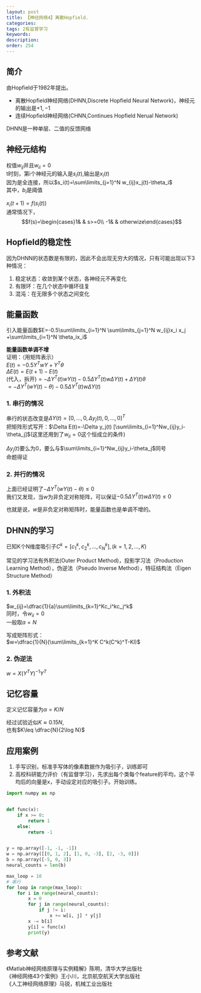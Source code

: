 ```yaml
---
layout: post
title: 【神经网络4】离散Hopfield.
categories:
tags: 2有监督学习
keywords:
description:
order: 254
---
```



## 简介
由Hopfield于1982年提出。  


- 离散Hopfield神经网络(DHNN,Discrete Hopfield Neural Network)，神经元的输出是$+1,-1$
- 连续Hopfield神经网络(CHNN,Continues Hopfield Nerual Network)


DHNN是一种单层、二值的反馈网络


## 神经元结构
权值$w_{ij}$并且$w_{ii}=0$  
t时刻，第i个神经元的输入是$s_i(t)$,输出是$x_i(t)$  
因为是全连接，所以$s_i(t)=\sum\limits_{j=1}^N w_{ij}x_j(t)-\theta_i$  
其中，$b_i$是阈值


$x_i(t+1)=f(s_i(t))$  
通常情况下，$$f(s)=\begin{cases}1&   & s>=0\\
-1&   & otherwize\end{cases}$$

## Hopfield的稳定性
因为DHNN的状态数是有限的，因此不会出现无穷大的情况，只有可能出现以下3种情况：
1. 稳定状态：收敛到某个状态，各神经元不再变化
2. 有限环：在几个状态中循环往复
3. 混沌：在无限多个状态之间变化


## 能量函数

引入能量函数$E=-0.5\sum\limits_{i=1}^N \sum\limits_{j=1}^N w_{ij}x_i x_j +\sum\limits_{i=1}^N \theta_ix_i$  


**能量函数单调不增**  
证明：（用矩阵表示）  
$E(t)=-0.5Y^T w Y +Y^T \theta$  
$\Delta E(t)=E(t+1)-E(t)$  
(代入，拆开)$=-\Delta Y^T(t)wY(t)-0.5\Delta Y^T(t) w\Delta Y(t)+\Delta Y(t) \theta$  
$=-\Delta Y^T(wY(t)-\theta)-0.5\Delta Y^T(t) w\Delta Y(t)$  
### 1. 串行的情况
串行的状态改变是$\Delta Y(t)=[0,...,0,\Delta y_j(t),0,...,0]^T$  
把矩阵形式写开：$\Delta E(t)=-\Delta y_j(t) [\sum\limits_{i=1}^Nw_{ij}y_i-\theta_j]$(这里还用到了$w_{ii}=0$这个恒成立的条件)  


$\Delta y_j(t)$要么为0，要么与$\sum\limits_{i=1}^Nw_{ij}y_i-\theta_j$同号  
命题得证  
### 2. 并行的情况
上面已经证明了$-\Delta Y^T(wY(t)-\theta)\leq 0$  
我们又发现，当$w$为非负定对称矩阵，可以保证$-0.5\Delta Y^T(t) w\Delta Y(t) \leq 0$


也就是说，$w$是非负定对称矩阵时，能量函数也是单调不增的。  


## DHNN的学习
已知K个N维度吸引子$C^k=[c_1^k,c_2^k,...,c_N^k],(k=1,2,...,K)$  


常见的学习法有外积法(Outer Product Method)，投影学习法（Production Learning Method），伪逆法（Pseudo Inverse Method），特征结构法（Eigen Structure Method）  


### 1. 外积法
$w_{ij}=\dfrac{1}{a}\sum\limits_{k=1}^Kc_i^kc_j^k$  
同时，令$w_{ii}=0$  
一般取$a=N$  


写成矩阵形式：  
$w=\dfrac{1}{N}(\sum\limits_{k=1}^K C^k(C^k)^T-KI)$  

### 2. 伪逆法
$w=X(Y^TY)^{-1}Y^T$  


## 记忆容量

定义记忆容量为$\alpha=K/N$  


经过试验近似$K \approx 0.15N$,  
也有$K\leq \dfrac{N}{2\log N}$  

## 应用案例
1. 手写识别，标准手写体的像素数据作为吸引子，训练即可
2. 高校科研能力评价（有监督学习），先求出每个类每个feature的平均，这个平均后的向量是x，手动设定对应的吸引子。开始训练。  


```py
import numpy as np


def func(x):
    if x >= 0:
        return 1
    else:
        return -1


y = np.array([-1, -1, -1])
w = np.array([[0, 1, 2], [1, 0, -3], [2, -3, 0]])
b = np.array([-5, 0, 3])
neural_counts = len(b)

max_loop = 10
# 串行
for loop in range(max_loop):
    for i in range(neural_counts):
        x = 0
        for j in range(neural_counts):
            if j != i:
                x += w[i, j] * y[j]
        x -= b[i]
        y[i] = func(x)
        print(y)
```



## 参考文献
《Matlab神经网络原理与实例精解》陈明，清华大学出版社   
《神经网络43个案例》王小川，北京航空航天大学出版社  
《人工神经网络原理》马锐，机械工业出版社  

